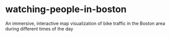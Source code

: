 # watching-people-in-boston
An immersive, interactive map visualization of bike traffic in the Boston area during different times of the day
